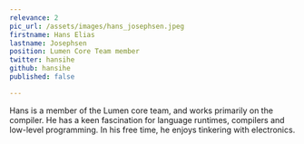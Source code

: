```yaml
---
relevance: 2
pic_url: /assets/images/hans_josephsen.jpeg
firstname: Hans Elias
lastname: Josephsen
position: Lumen Core Team member
twitter: hansihe
github: hansihe
published: false

---
```

Hans is a member of the Lumen core team, and works primarily on the compiler. He has a keen fascination for language runtimes, compilers and low-level programming. In his free time, he enjoys tinkering with electronics.
